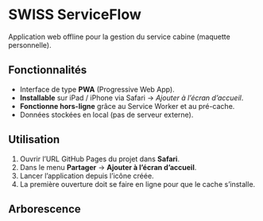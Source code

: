 # SWISS ServiceFlow

Application web offline pour la gestion du service cabine (maquette personnelle).

## Fonctionnalités
- Interface de type **PWA** (Progressive Web App).
- **Installable** sur iPad / iPhone via Safari → *Ajouter à l’écran d’accueil*.
- **Fonctionne hors-ligne** grâce au Service Worker et au pré-cache.
- Données stockées en local (pas de serveur externe).

## Utilisation
1. Ouvrir l’URL GitHub Pages du projet dans **Safari**.
2. Dans le menu **Partager** → **Ajouter à l’écran d’accueil**.
3. Lancer l’application depuis l’icône créée.
4. La première ouverture doit se faire en ligne pour que le cache s’installe.

## Arborescence
